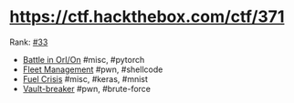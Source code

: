 # https://ctf.hackthebox.com/ctf/371

Rank: [#33](https://ctftime.org/event/1639)

- [Battle in OrI/On](battle_in_orion.md) #misc, #pytorch
- [Fleet Management](fleet_management.md) #pwn, #shellcode
- [Fuel Crisis](fuel_crisis.md) #misc, #keras, #mnist
- [Vault-breaker](Vault-breaker.md) #pwn, #brute-force